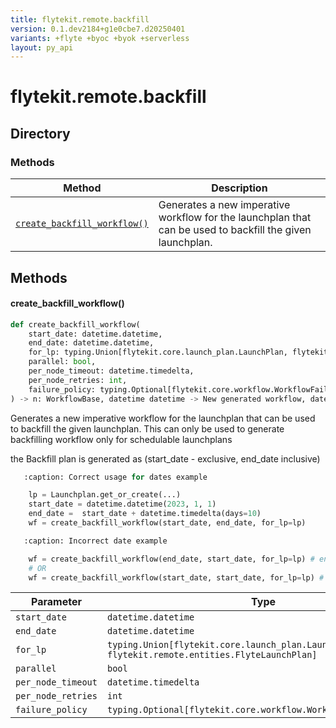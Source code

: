```yaml
---
title: flytekit.remote.backfill
version: 0.1.dev2184+g1e0cbe7.d20250401
variants: +flyte +byoc +byok +serverless
layout: py_api
---
```


# flytekit.remote.backfill

## Directory

### Methods

| Method | Description |
|-|-|
| [`create_backfill_workflow()`](#create_backfill_workflow) | Generates a new imperative workflow for the launchplan that can be used to backfill the given launchplan. |


## Methods

#### create_backfill_workflow()

```python
def create_backfill_workflow(
    start_date: datetime.datetime,
    end_date: datetime.datetime,
    for_lp: typing.Union[flytekit.core.launch_plan.LaunchPlan, flytekit.remote.entities.FlyteLaunchPlan],
    parallel: bool,
    per_node_timeout: datetime.timedelta,
    per_node_retries: int,
    failure_policy: typing.Optional[flytekit.core.workflow.WorkflowFailurePolicy],
) -> n: WorkflowBase, datetime datetime -> New generated workflow, datetime for first instance of backfill, datetime for last instance of backfill
```
Generates a new imperative workflow for the launchplan that can be used to backfill the given launchplan.
This can only be used to generate  backfilling workflow only for schedulable launchplans

the Backfill plan is generated as (start_date - exclusive, end_date inclusive)

```python
   :caption: Correct usage for dates example

    lp = Launchplan.get_or_create(...)
    start_date = datetime.datetime(2023, 1, 1)
    end_date =  start_date + datetime.timedelta(days=10)
    wf = create_backfill_workflow(start_date, end_date, for_lp=lp)
```

```python
   :caption: Incorrect date example

    wf = create_backfill_workflow(end_date, start_date, for_lp=lp) # end_date is before start_date
    # OR
    wf = create_backfill_workflow(start_date, start_date, for_lp=lp) # start and end date are same
```



| Parameter | Type |
|-|-|
| `start_date` | `datetime.datetime` |
| `end_date` | `datetime.datetime` |
| `for_lp` | `typing.Union[flytekit.core.launch_plan.LaunchPlan, flytekit.remote.entities.FlyteLaunchPlan]` |
| `parallel` | `bool` |
| `per_node_timeout` | `datetime.timedelta` |
| `per_node_retries` | `int` |
| `failure_policy` | `typing.Optional[flytekit.core.workflow.WorkflowFailurePolicy]` |

